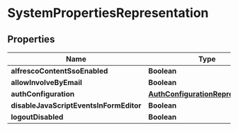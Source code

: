 
# SystemPropertiesRepresentation

## Properties
Name | Type | Description | Notes
------------ | ------------- | ------------- | -------------
**alfrescoContentSsoEnabled** | **Boolean** |  |  [optional]
**allowInvolveByEmail** | **Boolean** |  |  [optional]
**authConfiguration** | [**AuthConfigurationRepresentation**](AuthConfigurationRepresentation.md) |  |  [optional]
**disableJavaScriptEventsInFormEditor** | **Boolean** |  |  [optional]
**logoutDisabled** | **Boolean** |  |  [optional]



